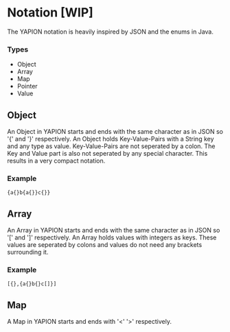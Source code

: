 # Notation [WIP]
The YAPION notation is heavily inspired by JSON and the enums in Java.

### Types
* Object
* Array
* Map
* Pointer
* Value

## Object
An Object in YAPION starts and ends with the same character as in JSON so '{' and '}' respectively.
An Object holds Key-Value-Pairs with a String key and any type as value. Key-Value-Pairs are not seperated
by a colon. The Key and Value part is also not seperated by any special character. This results in a very
compact notation.

### Example
```
{a{}b{a{}}c{}}
```

## Array
An Array in YAPION starts and ends with the same character as in JSON so '\[' and ']' respectively.
An Array holds values with integers as keys. These values are seperated by colons and values do not need
any brackets surrounding it.

### Example
```
[{},{a{}b{}c[]}]
```

## Map
A Map in YAPION starts and ends with '<' '>' respectively.